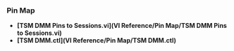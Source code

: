 ### Pin Map
- **[TSM DMM Pins to Sessions.vi](VI Reference/Pin Map/TSM DMM Pins to Sessions.vi)**
- **[TSM DMM.ctl](VI Reference/Pin Map/TSM DMM.ctl)**
